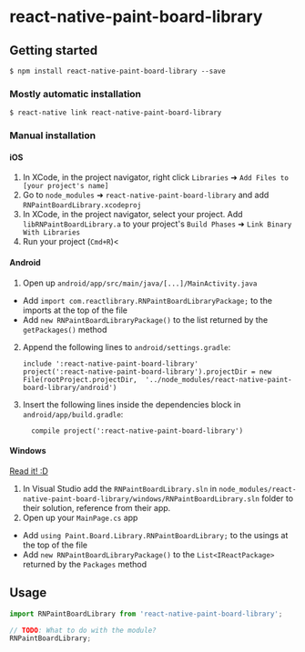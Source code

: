 
# react-native-paint-board-library

## Getting started

`$ npm install react-native-paint-board-library --save`

### Mostly automatic installation

`$ react-native link react-native-paint-board-library`

### Manual installation


#### iOS

1. In XCode, in the project navigator, right click `Libraries` ➜ `Add Files to [your project's name]`
2. Go to `node_modules` ➜ `react-native-paint-board-library` and add `RNPaintBoardLibrary.xcodeproj`
3. In XCode, in the project navigator, select your project. Add `libRNPaintBoardLibrary.a` to your project's `Build Phases` ➜ `Link Binary With Libraries`
4. Run your project (`Cmd+R`)<

#### Android

1. Open up `android/app/src/main/java/[...]/MainActivity.java`
  - Add `import com.reactlibrary.RNPaintBoardLibraryPackage;` to the imports at the top of the file
  - Add `new RNPaintBoardLibraryPackage()` to the list returned by the `getPackages()` method
2. Append the following lines to `android/settings.gradle`:
  	```
  	include ':react-native-paint-board-library'
  	project(':react-native-paint-board-library').projectDir = new File(rootProject.projectDir, 	'../node_modules/react-native-paint-board-library/android')
  	```
3. Insert the following lines inside the dependencies block in `android/app/build.gradle`:
  	```
      compile project(':react-native-paint-board-library')
  	```

#### Windows
[Read it! :D](https://github.com/ReactWindows/react-native)

1. In Visual Studio add the `RNPaintBoardLibrary.sln` in `node_modules/react-native-paint-board-library/windows/RNPaintBoardLibrary.sln` folder to their solution, reference from their app.
2. Open up your `MainPage.cs` app
  - Add `using Paint.Board.Library.RNPaintBoardLibrary;` to the usings at the top of the file
  - Add `new RNPaintBoardLibraryPackage()` to the `List<IReactPackage>` returned by the `Packages` method


## Usage
```javascript
import RNPaintBoardLibrary from 'react-native-paint-board-library';

// TODO: What to do with the module?
RNPaintBoardLibrary;
```
  